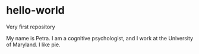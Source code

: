 # hello-world
Very first repository

My name is Petra. I am a cognitive psychologist, and I work at the University of Maryland. I like pie. 
